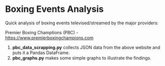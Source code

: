 # Boxing Events Analysis

Quick analysis of boxing events televised/streamed by the major providers:




Premier Boxing Champtions (PBC) - https://www.premierboxingchampions.com

1. **pbc_data_scrapping.py** collects JSON data from the above website and puts it a Pandas DataFrame.
2. **pbc_graphs.py** makes some simple graphs to illustrate the findings.
